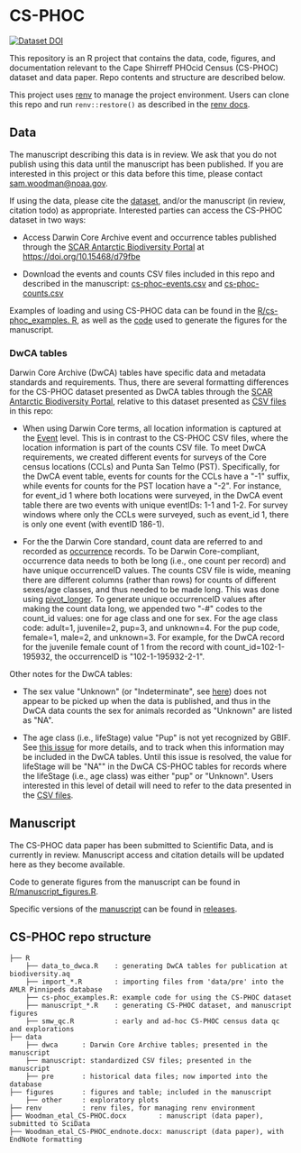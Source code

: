 # CS-PHOC

<!-- badges: start -->

<!-- [![DOI](https://zenodo.org/badge/514008683.svg)](https://zenodo.org/badge/latestdoi/514008683) -->

[![Dataset DOI](https://img.shields.io/badge/DOI-10.48361/gklk1u-blue)](https://doi.org/10.48361/gklk1u)

<!-- badges: end -->

This repository is an R project that contains the data, code, figures, and documentation relevant to the Cape Shirreff PHOcid Census (CS-PHOC) dataset and data paper. Repo contents and structure are described below.

This project uses [renv](https://github.com/rstudio/renv/) to manage the project environment. Users can clone this repo and run `renv::restore()` as described in the [renv docs](https://rstudio.github.io/renv/).

## Data

The manuscript describing this data is in review. We ask that you do not publish using this data until the manuscript has been published. If you are interested in this project or this data before this time, please contact [sam.woodman\@noaa.gov](mailto:sam.woodman@noaa.gov).

If using the data, please cite the [dataset](https://doi.org/10.48361/gklk1u), and/or the manuscript (in review, citation todo) as appropriate. Interested parties can access the CS-PHOC dataset in two ways:

-   Access Darwin Core Archive event and occurrence tables published through the [SCAR Antarctic Biodiversity Portal](https://www.biodiversity.aq/) at <https://doi.org/10.15468/d79fbe>

-   Download the events and counts CSV files included in this repo and described in the manuscript: [cs-phoc-events.csv](data/manuscript/cs-phoc-events.csv) and [cs-phoc-counts.csv](data/manuscript/cs-phoc-counts.csv)

Examples of loading and using CS-PHOC data can be found in the [R/cs-phoc_examples. R](R/cs-phoc_examples.R), as well as the [code](R/manuscript_figures.R) used to generate the figures for the manuscript.

### DwCA tables

Darwin Core Archive (DwCA) tables have specific data and metadata standards and requirements. Thus, there are several formatting differences for the CS-PHOC dataset presented as DwCA tables through the [SCAR Antarctic Biodiversity Portal](https://www.biodiversity.aq/), relative to this dataset presented as [CSV files](data/manuscript) in this repo:

-   When using Darwin Core terms, all location information is captured at the [Event](https://dwc.tdwg.org/terms/#event) level. This is in contrast to the CS-PHOC CSV files, where the location information is part of the counts CSV file. To meet DwCA requirements, we created different events for surveys of the Core census locations (CCLs) and Punta San Telmo (PST). Specifically, for the DwCA event table, events for counts for the CCLs have a "-1" suffix, while events for counts for the PST location have a "-2". For instance, for event_id 1 where both locations were surveyed, in the DwCA event table there are two events with unique eventIDs: 1-1 and 1-2. For survey windows where only the CCLs were surveyed, such as event_id 1, there is only one event (with eventID 186-1).

-   For the the Darwin Core standard, count data are referred to and recorded as [occurrence](https://dwc.tdwg.org/terms/#occurrence) records. To be Darwin Core-compliant, occurrence data needs to both be long (i.e., one count per record) and have unique occurrenceID values. The counts CSV file is wide, meaning there are different columns (rather than rows) for counts of different sexes/age classes, and thus needed to be made long. This was done using [pivot_longer](https://tidyr.tidyverse.org/reference/pivot_longer.html). To generate unique occurrenceID values after making the count data long, we appended two "-#" codes to the count_id values: one for age class and one for sex. For the age class code: adult=1, juvenile=2, pup=3, and unknown=4. For the pup code, female=1, male=2, and unknown=3. For example, for the DwCA record for the juvenile female count of 1 from the record with count_id=102-1-195932, the occurrenceID is "102-1-195932-2-1".

Other notes for the DwCA tables:

-   The sex value "Unknown" (or "Indeterminate", see [here](https://registry.gbif.org/vocabulary/Sex/concepts)) does not appear to be picked up when the data is published, and thus in the DwCA data counts the sex for animals recorded as "Unknown" are listed as "NA".

-   The age class (i.e., lifeStage) value "Pup" is not yet recognized by GBIF. See [this issue](https://github.com/gbif/vocabulary/issues/131) for more details, and to track when this information may be included in the DwCA tables. Until this issue is resolved, the value for lifeStage will be "NA"" in the DwCA CS-PHOC tables for records where the lifeStage (i.e., age class) was either "pup" or "Unknown". Users interested in this level of detail will need to refer to the data presented in the [CSV files](data/manuscript).

## Manuscript

The CS-PHOC data paper has been submitted to Scientific Data, and is currently in review. Manuscript access and citation details will be updated here as they become available.

Code to generate figures from the manuscript can be found in [R/manuscript_figures.R](R/manuscript_figures.R).

Specific versions of the [manuscript](Woodman_etal_CS-PHOC.docx) can be found in [releases](https://github.com/us-amlr/cs-phoc/releases).

## CS-PHOC repo structure

```         
├── R
    ├── data_to_dwca.R    : generating DwCA tables for publication at biodiversity.aq
    ├── import_*.R        : importing files from 'data/pre' into the AMLR Pinnipeds database
    ├── cs-phoc_examples.R: example code for using the CS-PHOC dataset
    ├── manuscript_*.R    : generating CS-PHOC dataset, and manuscript figures
    ├── smw_qc.R          : early and ad-hoc CS-PHOC census data qc and explorations
├── data
    ├── dwca      : Darwin Core Archive tables; presented in the manuscript
    ├── manuscript: standardized CSV files; presented in the manuscript
    ├── pre       : historical data files; now imported into the database
├── figures       : figures and table; included in the manuscript
    ├── other     : exploratory plots
├── renv          : renv files, for managing renv environment
├── Woodman_etal_CS-PHOC.docx        : manuscript (data paper), submitted to SciData
├── Woodman_etal_CS-PHOC_endnote.docx: manuscript (data paper), with EndNote formatting
```
